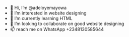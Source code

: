 - 👋 Hi, I’m @adeloyemayowa
- 👀 I’m interested in website designing
- 🌱 I’m currently learning HTML 
- 💞️ I’m looking to collaborate on good website designing 
- 📫  reach me on WhatsApp +2348130585644

<!---
adeloyemayowa/adeloyemayowa is a ✨ special ✨ repository because its `README.md` (this file) appears on your GitHub profile.
You can click the Preview link to take a look at your changes.
--->
